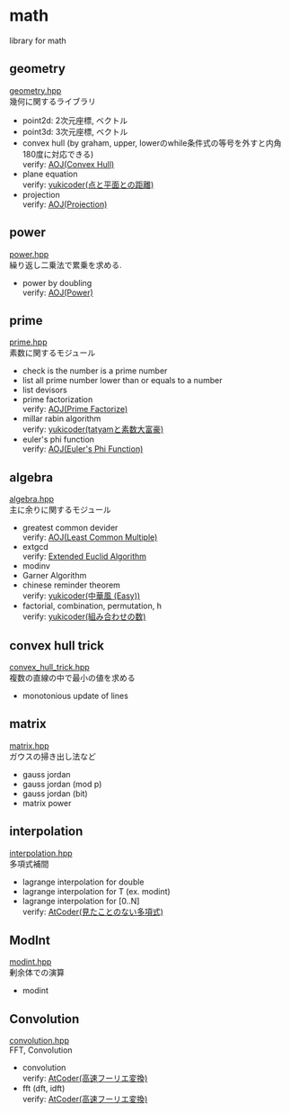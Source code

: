# math
library for math
## geometry
[geometry.hpp](https://github.com/fumiphys/programming_contest/blob/master/math/geometry.hpp)  
幾何に関するライブラリ
  - point2d: 2次元座標, ベクトル  
  - point3d: 3次元座標, ベクトル  
  - convex hull (by graham, upper, lowerのwhile条件式の等号を外すと内角180度に対応できる)  
  verify: [AOJ(Convex Hull)](https://onlinejudge.u-aizu.ac.jp/courses/library/4/CGL/4/CGL_4_A)  
  - plane equation  
  verify: [yukicoder(点と平面との距離)](https://yukicoder.me/problems/no/132)  
  - projection  
  verify: [AOJ(Projection)](https://onlinejudge.u-aizu.ac.jp/courses/library/4/CGL/all/CGL_1_A)

## power
[power.hpp](https://github.com/fumiphys/programming_contest/blob/master/math/power.hpp)  
繰り返し二乗法で累乗を求める.  
  - power by doubling  
  verify: [AOJ(Power)](https://onlinejudge.u-aizu.ac.jp/courses/library/6/NTL/1/NTL_1_B)

## prime
[prime.hpp](https://github.com/fumiphys/programming_contest/blob/master/math/prime.hpp)  
素数に関するモジュール  
  - check is the number is a prime number
  - list all prime number lower than or equals to a number
  - list devisors
  - prime factorization  
  verify: [AOJ(Prime Factorize)](https://onlinejudge.u-aizu.ac.jp/courses/library/6/NTL/1/NTL_1_A)
  - millar rabin algorithm  
  verify: [yukicoder(tatyamと素数大富豪)](https://yukicoder.me/problems/no/774)
  - euler's phi function  
  verify: [AOJ(Euler's Phi Function)](https://onlinejudge.u-aizu.ac.jp/courses/library/6/NTL/1/NTL_1_D)

## algebra
[algebra.hpp](https://github.com/fumiphys/programming_contest/blob/master/math/algebra.hpp)  
主に余りに関するモジュール  
  - greatest common devider  
  verify: [AOJ(Least Common Multiple)](https://onlinejudge.u-aizu.ac.jp/courses/library/6/NTL/1/NTL_1_C)
  - extgcd  
  verify: [Extended Euclid Algorithm](https://onlinejudge.u-aizu.ac.jp/courses/library/6/NTL/1/NTL_1_E)
  - modinv  
  - Garner Algorithm
  - chinese reminder theorem  
  verify: [yukicoder(中華風 (Easy))](https://yukicoder.me/problems/no/186)
  - factorial, combination, permutation, h  
  verify: [yukicoder(組み合わせの数)](https://yukicoder.me/problems/no/117)

## convex hull trick
[convex\_hull\_trick.hpp](https://github.com/fumiphys/programming_contest/blob/master/math/convex_hull_trick.hpp)  
複数の直線の中で最小の値を求める  
  - monotonious update of lines

## matrix
[matrix.hpp](https://github.com/fumiphys/programming_contest/blob/master/math/matrix.hpp)  
ガウスの掃き出し法など
  - gauss jordan
  - gauss jordan (mod p)
  - gauss jordan (bit)  
  - matrix power

## interpolation
[interpolation.hpp](https://github.com/fumiphys/programming_contest/blob/master/math/interpolation.hpp)  
多項式補間
  - lagrange interpolation for double
  - lagrange interpolation for T (ex. modint)
  - lagrange interpolation for [0..N]  
  verify: [AtCoder(見たことのない多項式)](https://atcoder.jp/contests/arc033/tasks/arc033_4)

## ModInt
[modint.hpp](https://github.com/fumiphys/programming_contest/blob/master/math/modint.hpp)  
剰余体での演算
  - modint

## Convolution
[convolution.hpp](https://github.com/fumiphys/programming_contest/blob/master/math/convolution.hpp)  
FFT, Convolution
  - convolution  
  verify: [AtCoder(高速フーリエ変換)](https://atcoder.jp/contests/atc001/tasks/fft_c)
  - fft (dft, idft)  
  verify: [AtCoder(高速フーリエ変換)](https://atcoder.jp/contests/atc001/tasks/fft_c)
